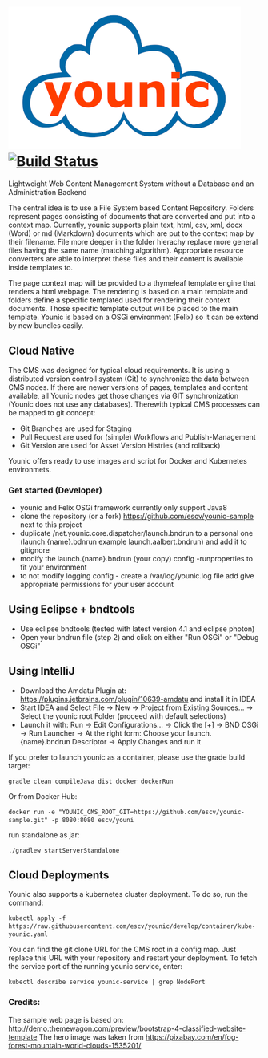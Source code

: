 # ![younic](https://github.com/escv/younic/raw/master/cnf/younic-logo.png) [![Build Status](https://travis-ci.org/escv/younic.svg?branch=master)](https://travis-ci.org/escv/younic)

Lightweight Web Content Management System without a Database and an Administration Backend

The central idea is to use a File System based Content Repository. Folders represent pages consisting of documents that are converted and put into a context map.
Currently, younic supports plain text, html, csv, xml, docx (Word) or md (Markdown) documents which are put to the context map by their filename. File more deeper in the folder hierachy replace more general files having the same name (matching algorithm).
Appropriate resource converters are able to interpret these files and their content is available inside templates to.

The page context map will be provided to a thymeleaf template engine that renders a html webpage. The rendering is based on a main template and folders define a specific templated used for rendering their context documents. Those specific template output will be placed to the main template.
Younic is based on a OSGi environment (Felix) so it can be extend by new bundles easily.

## Cloud Native
The CMS was designed for typical cloud requirements. It is using a distributed version controll system (Git) to synchronize the data between CMS nodes. If there are newer versions of pages, templates and content available, all Younic nodes get those changes via GIT synchronization (Younic does not use any databases). Therewith typical CMS processes can be mapped to git concept:
* Git Branches are used for Staging
* Pull Request are used for (simple) Workflows and Publish-Management
* Git Version are used for Asset Version Histries (and rollback)

Younic offers ready to use images and script for Docker and Kubernetes environmets.

### Get started (Developer)

* younic and Felix OSGi framework currently only support Java8
* clone the repository (or a fork) https://github.com/escv/younic-sample next to this project
* duplicate /net.younic.core.dispatcher/launch.bndrun to a personal one (launch.{name}.bdnrun example launch.aalbert.bndrun) and add it to gitignore
* modify the launch.{name}.bndrun (your copy) config -runproperties to fit your environment
* to not modify logging config - create a /var/log/younic.log file add give appropriate permissions for your user account

## Using Eclipse + bndtools
* Use eclipse bndtools (tested with latest version 4.1 and eclipse photon)
* Open your bndrun file (step 2) and click on either "Run OSGi" or "Debug OSGi"

## Using IntelliJ
* Download the Amdatu Plugin at: https://plugins.jetbrains.com/plugin/10639-amdatu and install it in IDEA
* Start IDEA and Select  File -> New -> Project from Existing Sources... -> Select the younic root Folder  (proceed with default selections)
* Launch it with: Run -> Edit Configurations... -> Click the [+] -> BND OSGi -> Run Launcher -> At the right form: Choose your launch.{name}.bndrun Descriptor -> Apply Changes and run it

If you prefer to launch younic as a container, please use the grade build target:
```
gradle clean compileJava dist docker dockerRun
```

Or from Docker Hub:
```
docker run -e "YOUNIC_CMS_ROOT_GIT=https://github.com/escv/younic-sample.git" -p 8080:8080 escv/youni
```

run standalone as jar:
```
./gradlew startServerStandalone
```

## Cloud Deployments
Younic also supports a kubernetes cluster deployment. To do so, run the command:
```
kubectl apply -f https://raw.githubusercontent.com/escv/younic/develop/container/kube-younic.yaml
```
You can find the git clone URL for the CMS root in a config map. Just replace this URL with your repository and restart your deployment.
To fetch the service port of the running younic service, enter: 
```
kubectl describe service younic-service | grep NodePort
```


### Credits:
The sample web page is based on: http://demo.themewagon.com/preview/bootstrap-4-classified-website-template
The hero image was taken from https://pixabay.com/en/fog-forest-mountain-world-clouds-1535201/
